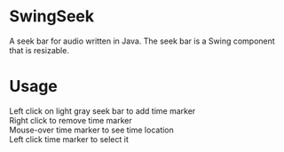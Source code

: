 SwingSeek
=========

A seek bar for audio written in Java. The seek bar is a Swing component that is resizable.

Usage
=====
Left click on light gray seek bar to add time marker  
Right click to remove time marker  
Mouse-over time marker to see time location  
Left click time marker to select it  
